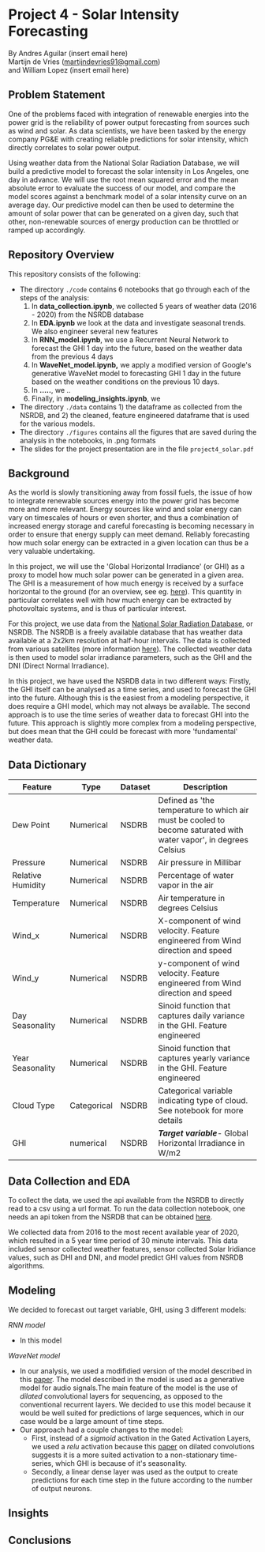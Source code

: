 # Project 4 - Solar Intensity Forecasting

By Andres Aguilar (insert email here)<br> 
Martijn de Vries (martijndevries91@gmail.com) <br>
and William Lopez (insert email here)

## Problem Statement

One of the problems faced with integration of renewable energies into the power grid is the reliability of power output forecasting from sources such as wind and solar. As data scientists, we have been tasked by the energy company PG&E with creating reliable predictions for solar intensity, which directly correlates to solar power output.

Using weather data from the National Solar Radiation Database, we will build a predictive model to forecast the solar intensity in Los Angeles, one day in advance. We will use the root mean squared error and the mean absolute error to evaluate the success of our model, and compare the model scores  against a benchmark model of a solar intensity curve on an average day. Our predictive model can then be used to determine the amount of solar power that can be generated on a given day, such that other, non-renewable sources of energy production can be throttled or ramped up accordingly.

## Repository Overview
    
This repository consists of the following:

<ul>
   <li> The directory <code>./code</code> contains 6 notebooks that go through each of the steps of the analysis: 
   
   <ol>
    <li> In <b>data_collection.ipynb</b>, we collected 5 years of weather data (2016 - 2020) from the NSRDB database </li>
    <li> In <b>EDA.ipynb</b> we look at the data and investigate seasonal trends. We also engineer several new features </li> 
    <li> In <b>RNN_model.ipynb</b>, we use a Recurrent Neural Network to forecast the GHI 1 day into the future, based on the weather data from the previous 4 days </li>
    <li> In <b>WaveNet_model.ipynb,</b> we apply a modified version of Google's generative WaveNet model to forecasting GHI 1 day in the future based on the weather conditions on the previous 10 days.   </li>
    <li> In <b>.....</b>, we .. </li>
    <li> Finally, in <b>modeling_insights.ipynb</b>, we </li>
   </ol>
  <li> The directory <code>./data</code> contains 1) the dataframe as collected from the NSRDB, and 2) the cleaned, feature engineered dataframe that is used for the various models.
   <li> The directory <code>./figures</code> contains all the figures that are saved during the analysis in the notebooks, in .png formats </li>
    <li> The slides for the project presentation are in the file <code>project4_solar.pdf</code> </li>
</ul>

## Background

As the world is slowly transitioning away from fossil fuels, the issue of how to integrate renewable sources energy into the power grid has become more and more relevant. Energy sources like wind and solar energy can vary on timescales of hours or even shorter, and thus a combination of increased energy storage and careful forecasting is becoming necessary in order to ensure that energy supply can meet demand. Reliably forecasting how much solar energy can be extracted in a given location can thus be a very valuable undertaking.

In this project, we will use the 'Global Horizontal Irradiance' (or GHI) as a proxy to model how much solar power can be generated in a given area. The GHI is a measurement of how much energy is received by a surface horizontal to the ground (for an overview, see eg. <a href=https://www.sciencedirect.com/topics/engineering/global-horizontal-irradiance>here</a>). This quantity in particular correlates well with how much energy can be extracted by photovoltaic systems, and is thus of particular interest.

For this project, we use data from the <a href=https://nsrdb.nrel.gov/>National Solar Radiation Database</a>, or NSRDB. The NSRDB is a freely available database that has weather data available at a 2x2km resolution at half-hour intervals. The data is collected from various satellites (more information <a href=https://nsrdb.nrel.gov/data-sets/us-data>here</a>). The collected weather data is then used to model solar irradiance parameters, such as the GHI and the DNI (Direct Normal Irradiance). 

In this project, we have used the NSRDB data in two different ways: Firstly, the GHI itself can be analysed as a time series, and used to forecast the GHI into the future. Although this is the easiest from a modeling perspective, it does require a GHI model, which may not always be available. The second approach is to use the time series of weather data to forecast GHI into the future. This approach is slightly more complex from a modeling perspective, but does mean that the GHI could be forecast with more 'fundamental' weather data. 

## Data Dictionary


|Feature|Type|Dataset|Description|
|---|---|---|---|
|Dew Point| Numerical |NSDRB | Defined as 'the temperature to which air must be cooled to become saturated with water vapor', in degrees Celsius |
|Pressure| Numerical |NSDRB | Air pressure in Millibar | 
|Relative Humidity| Numerical |NSDRB |Percentage of water vapor in the air |
|Temperature| Numerical |NSDRB | Air temperature in degrees Celsius | 
|Wind_x| Numerical | NSDRB | X-component of wind velocity. Feature engineered from Wind direction and speed|
|Wind_y| Numerical | NSDRB | y-component of wind velocity. Feature engineered from Wind direction and speed|
|Day Seasonality | Numerical | NSDRB | Sinoid function that captures daily variance in the GHI. Feature engineered |
|Year Seasonality | Numerical | NSDRB | Sinoid function that captures yearly variance in the GHI. Feature engineered |
|Cloud Type | Categorical | NSDRB | Categorical variable indicating type of cloud. See notebook for more details |
|GHI| numerical| NSDRB| ***Target variable***- Global Horizontal Irradiance in W/m2|


## Data Collection and EDA

To collect the data, we used the api available from the NSRDB to directly read to a csv using a url format. To run the data collection notebook, one needs an api token from the NSRDB that can be obtained [here](https://developer.nrel.gov/signup/).

We collected data from 2016 to the most recent available year of 2020, which resulted in a 5 year time period of 30 minute intervals. This data included sensor collected weather features, sensor collected Solar Iridiance values, such as DHI and DNI, and model predict GHI values from NSRDB algorithms.  


## Modeling

We decided to forecast out target variable, GHI, using 3 different models:

_RNN model_
- In this model

_WaveNet model_
- In our analysis, we used a modifidied version of the model described in this [paper](https://arxiv.org/pdf/1609.03499.pdf). The model described in the model is used as a generative model for audio signals.The main feature of the model is the use of _dilated_ convolutional layers for sequencing, as opposed to the conventional recurrent layers. We decided to use this model because it would be well suited for predictions of large sequences, which in our case would be a large amount of time steps. 
- Our approach had a couple changes to the model:
    - First, instead of a _sigmoid_ activation in the Gated Activation Layers, we used a _relu_ activation because this [paper](https://arxiv.org/pdf/1703.04691.pdf) on dilated convolutions suggests it is a more suited activation to a non-stationary time-series, which GHI is because of it's seasonality.
    - Secondly, a linear dense layer was used as the output to create predictions for each time step in the future according to the number of output neurons. 


## Insights

## Conclusions
